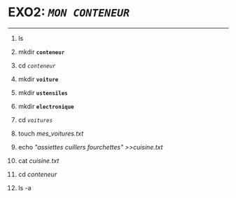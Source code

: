 #  EXO2: *``MON CONTENEUR``*
--------------------

1. ls

2. mkdir **``conteneur``**

3. cd *```conteneur```*

4. mkdir **`voiture`**

5. mkdir **``ustensiles``**

6. mkdir **``electronique``**

7. cd *`voitures`*

8. touch *mes_voitures.txt*

9. echo *"assiettes cuillers fourchettes" >>cuisine.txt*

10. cat *cuisine.txt*

11. cd *conteneur*

12. ls -a

